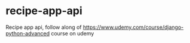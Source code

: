 # recipe-app-api
Recipe app api, follow along of https://www.udemy.com/course/django-python-advanced course on udemy
